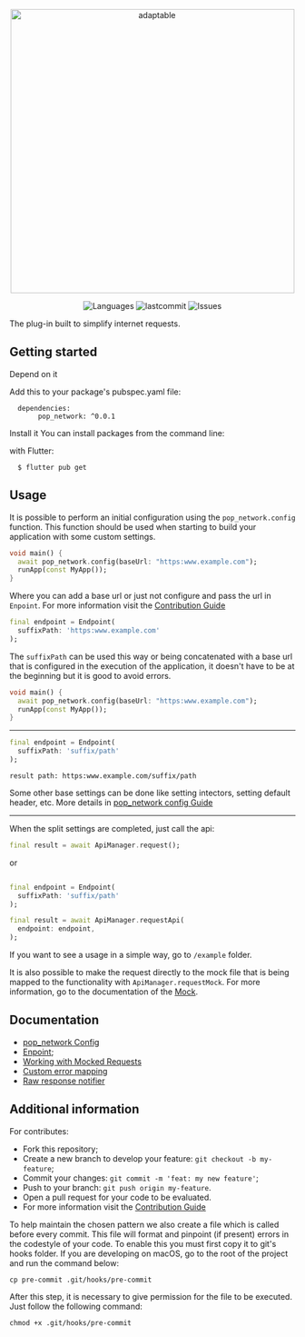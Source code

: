 <!-- 
This README describes the package. If you publish this package to pub.dev,
this README's contents appear on the landing page for your package.

For information about how to write a good package README, see the guide for
[writing package pages](https://dart.dev/guides/libraries/writing-package-pages). 

For general information about developing packages, see the Dart guide for
[creating packages](https://dart.dev/guides/libraries/create-library-packages)
and the Flutter guide for
[developing packages and plugins](https://flutter.dev/developing-packages). 
-->

<p align="center">
   <img src="https://user-images.githubusercontent.com/66264766/157141908-c8a760f7-6e13-4046-90f6-9243f698062b.png" alt="adaptable" width="500"/>
</p>



<p align="center">
  <img alt="Languages" src="https://img.shields.io/github/languages/count/Sthaynny/adaptable_screen?color=%235963C5" />
  <img alt="lastcommit" src="https://img.shields.io/github/last-commit/Sthaynny/adaptable_screen?color=%235761C3" />
  <img alt="Issues" src="https://img.shields.io/github/issues/Sthaynny/adaptable_screen?color=%235965E0">

  </a>
</p>

<p>
  
The plug-in built to simplify internet requests.
  
</p>

## Getting started

Depend on it

Add this to your package's pubspec.yaml file:


```
  dependencies:
       pop_network: ^0.0.1
```


Install it
You can install packages from the command line:

with Flutter:

```
  $ flutter pub get
```

## Usage

It is possible to perform an initial configuration using the `pop_network.config` function. This function should be used when starting to build your application with some custom settings.

```dart
void main() {
  await pop_network.config(baseUrl: "https:www.example.com");
  runApp(const MyApp());
}
```

Where you can add a base url or just not configure and pass the url in `Enpoint`. For more information visit the [Contribution Guide](https://github.com/isthaynny/pop_network/blob/main/docs//endpoint.md)

```dart
final endpoint = Endpoint(
  suffixPath: 'https:www.example.com'
);
```

The `suffixPath` can be used this way or being concatenated with a base url that is configured in the execution of the application, it doesn't have to be at the beginning but it is good to avoid errors.

```dart
void main() {
  await pop_network.config(baseUrl: "https:www.example.com");
  runApp(const MyApp());
}
```

---

```dart
final endpoint = Endpoint(
  suffixPath: 'suffix/path'
);
```

`result path: https:www.example.com/suffix/path`

Some other base settings can be done like setting intectors, setting default header, etc. More details in [pop_network config Guide](https://github.com/isthaynny/pop_network/blob/main/docs/pop_network_config.md)

---

When the split settings are completed, just call the api:

```dart
final result = await ApiManager.request();

```

or

```dart

final endpoint = Endpoint(
  suffixPath: 'suffix/path'
);

final result = await ApiManager.requestApi(
  endpoint: endpoint,
);

```

If you want to see a usage in a simple way, go to `/example` folder.

It is also possible to make the request directly to the mock file that is being mapped to the functionality with `ApiManager.requestMock`. For more information, go to the documentation of the [Mock](https://github.com/isthaynny/pop_network/blob/main/docs/mock.md).

## Documentation

- [pop_network Config](https://github.com/isthaynny/pop_network/blob/main/docs/pop_network_config.md)
- [Enpoint](https://github.com/isthaynny/pop_network/blob/main/docs/endpoint.md);
- [Working with Mocked Requests](https://github.com/isthaynny/pop_network/blob/main/docs/mock.md)
- [Custom error mapping](https://github.com/isthaynny/pop_network/blob/main/docs/mapped_api_error.md)
- [Raw response notifier](https://github.com/isthaynny/pop_network/blob/main/docs/raw_response_notifier.md)


## Additional information

For contributes:

- Fork this repository;
- Create a new branch to develop your feature: `git checkout -b my-feature`;
- Commit your changes: `git commit -m 'feat: my new feature'`;
- Push to your branch: `git push origin my-feature`.
- Open a pull request for your code to be evaluated.
- For more information visit the [Contribution Guide](https://github.com/isthaynny/pop_network/tree/main/.github/contributing.md)

To help maintain the chosen pattern we also create a file which is called before every commit. This file will format and pinpoint (if present) errors in the codestyle of your code. To enable this you must first copy it to git's hooks folder. If you are developing on macOS, go to the root of the project and run the command below:

```
cp pre-commit .git/hooks/pre-commit
```

After this step, it is necessary to give permission for the file to be executed. Just follow the following command:

```
chmod +x .git/hooks/pre-commit
```
